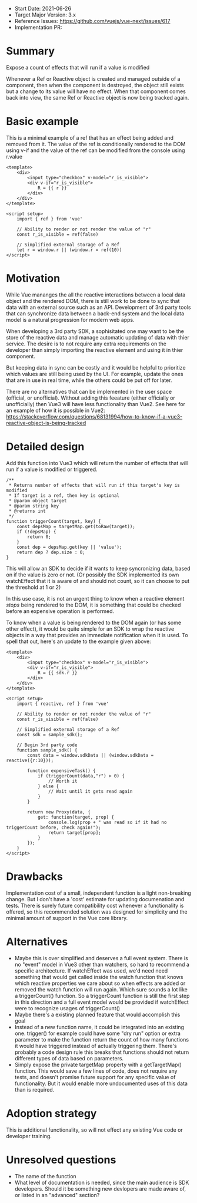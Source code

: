 - Start Date: 2021-06-26
- Target Major Version: 3.x
- Reference Issues: https://github.com/vuejs/vue-next/issues/617
- Implementation PR: 

# Summary

Expose a count of effects that will run if a value is modified

Whenever a Ref or Reactive object is created and managed outside of a component, then when the component is destroyed, the object still exists but a change to its value will have no effect.  When that component comes back into view, the same Ref or Reactive object is now being tracked again.

# Basic example

This is a minimal example of a ref that has an effect being added and removed from it.  The value of the ref is conditionally rendered to the DOM using v-if and the value of the ref can be modified from the console using r.value

```
<template>
	<div>
		<input type="checkbox" v-model="r_is_visible">
		<div v-if="r_is_visible">
			R = {{ r }}
		</div>
	</div>
</template>

<script setup>
	import { ref } from 'vue'

	// Ability to render or not render the value of "r"
	const r_is_visible = ref(false)

	// Simplified external storage of a Ref
	let r = window.r || (window.r = ref(10))
</script>
```

# Motivation

While Vue mananges the all the reactive interactions between a local data object and the rendered DOM, there is still work to be done to sync that data with an external source such as an API.  Development of 3rd party tools that can synchronize data between a back-end system and the local data model is a natural progression for modern web apps.

When developing a 3rd party SDK, a sophisitated one may want to be the store of the reactive data and manage automatic updating of data with thier service.  The desire is to not require any extra requirements on the developer than simply importing the reactive element and using it in thier component.

But keeping data in sync can be costly and it would be helpful to prioritize which values are still being used by the UI.  For example, update the ones that are in use in real time, while the others could be put off for later.

There are no alternatives that can be implemented in the user space (official, or unofficial).  Without adding this feeature (either officially or unofficially) then Vue3 will have less functionality than Vue2.  See here for an example of how it is possible in Vue2: https://stackoverflow.com/questions/68131994/how-to-know-if-a-vue3-reactive-object-is-being-tracked

# Detailed design

Add this function into Vue3 which will return the number of effects that will run if a value is modified or triggered.

```
/**
 * Returns number of effects that will run if this target's key is modified
 * If target is a ref, then key is optional
 * @param object target
 * @param string key
 * @returns int
 */
function triggerCount(target, key) {
	const depsMap = targetMap.get(toRaw(target));
	if (!depsMap) {
		return 0;
	}
	const dep = depsMap.get(key || 'value');
	return dep ? dep.size : 0;
}
```

This will allow an SDK to decide if it wants to keep syncronizing data, based on if the value is zero or not.  (Or possibly the SDK implemented its own watchEffect that it is aware of and should not count, so it can choose to put the threshold at 1 or 2)

In this use case, it is not an urgent thing to know when a reactive element *stops* being rendered to the DOM, it is something that could be checked before an expensive operation is performed.

To know when a value is being rendered to the DOM again (or has some other effect), it would be quite simple for an SDK to wrap the reactive objects in a way that provides an immediate notification when it is used.  To spell that out, here's an update to the example given above:

```
<template>
	<div>
		<input type="checkbox" v-model="r_is_visible">
		<div v-if="r_is_visible">
			R = {{ sdk.r }}
		</div>
	</div>
</template>

<script setup>
	import { reactive, ref } from 'vue'

	// Ability to render or not render the value of "r"
	const r_is_visible = ref(false)

	// Simplified external storage of a Ref
	const sdk = sample_sdk();

	// Begin 3rd party code
	function sample_sdk() {
        const data = window.sdkData || (window.sdkData = reactive({r:10}));

		function expensiveTask() {
			if (triggerCount(data,"r") > 0) {
				// Worth it
			} else {
				// Wait until it gets read again
			}
		}

		return new Proxy(data, {
			get: function(target, prop) {
				console.log(prop + " was read so if it had no triggerCount before, check again!");
				return target[prop];
			}
		});
	}
</script>
```

# Drawbacks

Implementation cost of a small, independent function is a light non-breaking change.  But I don't have a 'cost' estimate for updating documenation and tests.  There is surely future compatibility cost whenever a functionality is offered, so this recommended solution was designed for simplicity and the minimal amount of support in the Vue core library.

# Alternatives

- Maybe this is over simplified and deserves a full event system.  There is no "event" model in Vue3 other than watchers, so hard to recommend a specific architecture.  If watchEffect was used, we'd need need something that would get called inside the watch function that knows which reactive properties we care about so when effects are added or removed the watch function will run again.  Which sure sounds a lot like a triggerCount() function.  So a triggerCount function is still the first step in this direction and a full event model would be provided if watchEffect were to recognize usages of triggerCount()
- Maybe there's a existing planned feature that would accomplish this goal
- Instead of a new function name, it could be integrated into an existing one.  trigger() for example could have some "dry run" option or extra parameter to make the function return the count of how many functions it would have triggered instead of actually triggering them.  There's probably a code design rule this breaks that functions should not return different types of data based on parameters.
- Simply expose the private targetMap property with a getTargetMap() function.  This would save a few lines of code, does not require any tests, and doesn't promise future support for any specific value of functionality.  But it would enable more undocumented uses of this data than is required.

# Adoption strategy

This is additional functionality, so will not effect any existing Vue code or developer training.

# Unresolved questions

- The name of the function
- What level of documentation is needed, since the main audience is SDK developers.  Should it be something new devlopers are made aware of, or listed in an "advanced" section?

